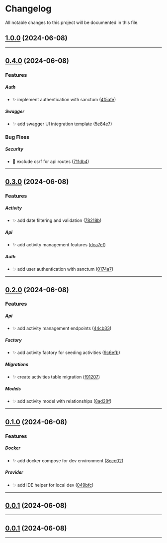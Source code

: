 <!--- BEGIN HEADER -->
# Changelog

All notable changes to this project will be documented in this file.
<!--- END HEADER -->

## [1.0.0](#) (2024-06-08)


---

## [0.4.0](#) (2024-06-08)

### Features


##### Auth

* :sparkles: implement authentication with sanctum ([4f5afe](#))

##### Swagger

* :sparkles: add swagger UI integration template ([5e84e7](#))

### Bug Fixes


##### Security

* :bug: exclude csrf for api routes ([711db4](#))


---

## [0.3.0](#) (2024-06-08)

### Features


##### Activity

* :sparkles: add date filtering and validation ([78218b](#))

##### Api

* :sparkles: add activity management features ([dca7ef](#))

##### Auth

* :sparkles: add user authentication with sanctum ([0174a7](#))


---

## [0.2.0](#) (2024-06-08)

### Features


##### Api

* :sparkles: add activity management endpoints ([44cb33](#))

##### Factory

* :sparkles: add activity factory for seeding activities ([9c6efb](#))

##### Migrations

* :sparkles: create activities table migration ([f91207](#))

##### Models

* :sparkles: add activity model with relationships ([8ad28f](#))


---

## [0.1.0](#) (2024-06-08)

### Features


##### Docker

* :sparkles: add docker compose for dev environment ([8ccc02](#))

##### Provider

* :sparkles: add IDE helper for local dev ([049bfc](#))


---

## [0.0.1](#) (2024-06-08)


---

## [0.0.1](#) (2024-06-08)


---

